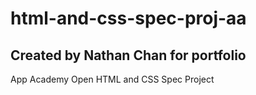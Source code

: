 # html-and-css-spec-proj-aa
## Created by Nathan Chan for portfolio
App Academy Open HTML and CSS Spec Project


